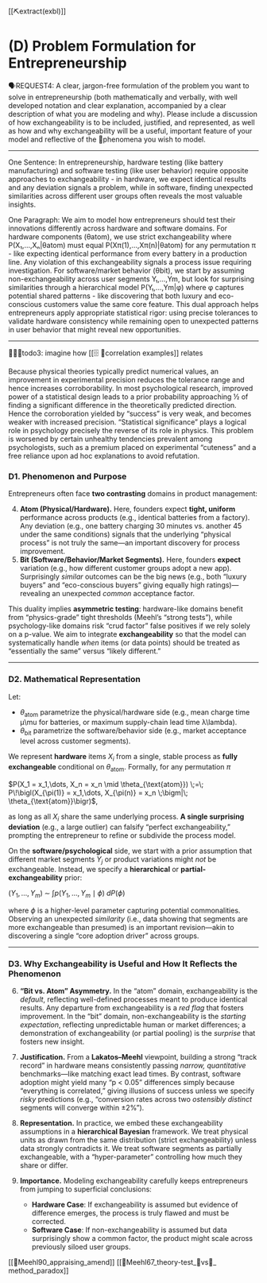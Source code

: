 [[⛏️extract(exbl)]]
# (D) Problem Formulation for Entrepreneurship

🗣️REQUEST4:  A clear, jargon-free formulation of the problem you want to solve in entrepreneurship (both mathematically and verbally, with well developed notation and clear explanation, accompanied by a clear description of what you are modeling and why). Please include a discussion of how exchangeability is to be included, justified, and represented, as well as how and why exchangeability will be a useful, important feature of your model and reflective of the 👀phenomena you wish to model.

----

One Sentence:
In entrepreneurship, hardware testing (like battery manufacturing) and software testing (like user behavior) require opposite approaches to exchangeability - in hardware, we expect identical results and any deviation signals a problem, while in software, finding unexpected similarities across different user groups often reveals the most valuable insights.

One Paragraph:
We aim to model how entrepreneurs should test their innovations differently across hardware and software domains. For hardware components (θatom), we use strict exchangeability where P(X₁,...,Xₙ|θatom) must equal P(Xπ(1),...,Xπ(n)|θatom) for any permutation π - like expecting identical performance from every battery in a production line. Any violation of this exchangeability signals a process issue requiring investigation. For software/market behavior (θbit), we start by assuming non-exchangeability across user segments Y₁,...,Ym, but look for surprising similarities through a hierarchical model P(Y₁,...,Ym|φ) where φ captures potential shared patterns - like discovering that both luxury and eco-conscious customers value the same core feature. This dual approach helps entrepreneurs apply appropriate statistical rigor: using precise tolerances to validate hardware consistency while remaining open to unexpected patterns in user behavior that might reveal new opportunities.


---
🚨🚨🚨todo3: imagine how [[🗄️ 🧩correlation examples]] relates

Because physical theories typically predict numerical values, an improvement in experimental precision reduces the tolerance range and hence increases corroborability. In most psychological research, improved power of a statistical design leads to a prior probability approaching ½ of finding a significant difference in the theoretically predicted direction. Hence the corroboration yielded by “success” is very weak, and becomes weaker with increased precision. “Statistical significance” plays a logical role in psychology precisely the reverse of its role in physics. This problem is worsened by certain unhealthy tendencies prevalent among psychologists, such as a premium placed on experimental “cuteness” and a free reliance upon ad hoc explanations to avoid refutation.

### D1. Phenomenon and Purpose

Entrepreneurs often face **two contrasting** domains in product management:

4. **Atom (Physical/Hardware).** Here, founders expect **tight, uniform** performance across products (e.g., identical batteries from a factory). Any deviation (e.g., one battery charging 30 minutes vs. another 45 under the same conditions) signals that the underlying “physical process” is not truly the same—an important discovery for process improvement.
5. **Bit (Software/Behavior/Market Segments).** Here, founders **expect** variation (e.g., how different customer groups adopt a new app). Surprisingly _similar_ outcomes can be the big news (e.g., both “luxury buyers” and “eco-conscious buyers” giving equally high ratings)—revealing an unexpected _common_ acceptance factor.

This duality implies **asymmetric testing**: hardware-like domains benefit from “physics-grade” tight thresholds (Meehl’s “strong tests”), while psychology-like domains risk “crud factor” false positives if we rely solely on a p-value. We aim to integrate **exchangeability** so that the model can systematically handle _when_ items (or data points) should be treated as “essentially the same” versus “likely different.”

---

### D2. Mathematical Representation

Let:

- $\theta_{\text{atom}}$ parametrize the physical/hardware side (e.g., mean charge time μ\mu for batteries, or maximum supply-chain lead time λ\lambda).
- $\theta_{\text{bit}}$ parametrize the software/behavior side (e.g., market acceptance level across customer segments).

We represent **hardware** items $X_i$ from a single, stable process as **fully exchangeable** conditional on $\theta_{\text{atom}}$. Formally, for any permutation $\pi$

$P(X_1 = x_1,\dots, X_n = x_n \mid \theta_{\text{atom}}) \;=\; P\!\bigl(X_{\pi(1)} = x_1,\dots, X_{\pi(n)} = x_n \;\bigm|\; \theta_{\text{atom}}\bigr)$,

as long as all $X_i$ share the same underlying process. **A single surprising deviation** (e.g., a large outlier) can falsify “perfect exchangeability,” prompting the entrepreneur to refine or subdivide the process model.

On the **software/psychological** side, we start with a prior assumption that different market segments $Y_j$ or product variations might _not_ be exchangeable. Instead, we specify a **hierarchical** or **partial-exchangeability** prior:

$(Y_1,\dots, Y_m) \;\sim\; \int p(Y_1,\dots, Y_m \mid \phi)\; dP(\phi)$

where $\phi$ is a higher-level parameter capturing potential commonalities. Observing an unexpected _similarity_ (i.e., data showing that segments are more exchangeable than presumed) is an important revision—akin to discovering a single “core adoption driver” across groups.

---

### D3. Why Exchangeability is Useful and How It Reflects the Phenomenon

6. **“Bit vs. Atom” Asymmetry.** In the “atom” domain, exchangeability is the _default_, reflecting well-defined processes meant to produce identical results. Any departure from exchangeability is a _red flag_ that fosters improvement. In the “bit” domain, non-exchangeability is the _starting expectation_, reflecting unpredictable human or market differences; a demonstration of exchangeability (or partial pooling) is the _surprise_ that fosters new insight.
    
7. **Justification.** From a **Lakatos–Meehl** viewpoint, building a strong “track record” in hardware means consistently passing _narrow, quantitative_ benchmarks—like matching exact lead times. By contrast, software adoption might yield many “p < 0.05” differences simply because “everything is correlated,” giving illusions of success unless we specify _risky_ predictions (e.g., “conversion rates across two _ostensibly distinct_ segments will converge within ±2%”).
    
8. **Representation.** In practice, we embed these exchangeability assumptions in a **hierarchical Bayesian** framework. We treat physical units as drawn from the same distribution (strict exchangeability) unless data strongly contradicts it. We treat software segments as partially exchangeable, with a “hyper-parameter” controlling how much they share or differ.
    
9. **Importance.** Modeling exchangeability carefully keeps entrepreneurs from jumping to superficial conclusions:
    
    - **Hardware Case**: If exchangeability is assumed but evidence of difference emerges, the process is truly flawed and must be corrected.
    - **Software Case**: If non-exchangeability is assumed but data surprisingly show a common factor, the product might scale across previously siloed user groups.

[[📜Meehl90_appraising_amend]]
[[📜Meehl67_theory-test_🔴vs💜_ method_paradox]]
